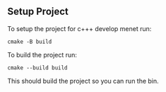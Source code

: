 




## Setup Project


To setup the project for c+++ develop menet run: 
```
cmake -B build
```

To build the project run:
```
cmake --build build
```

This should build the project so you can run the bin.
